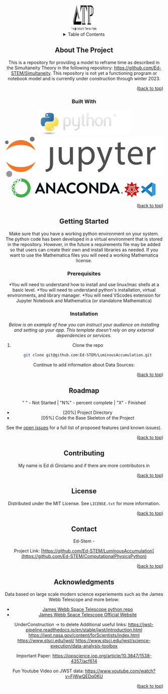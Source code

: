 <a name="readme-top"></a>
<!--
*** Welcome to the Luminous Accumulation.
*** The Code in this repository will support work in modeling the luminous accumulation as part of the simultaneity *** Theory.
-->



<!-- PROJECT LOGO -->
<br />
<div align="center">
  <a href="https://github.com/Ed-STEM/LuminousAccumulation">
    <img src="https://github.com/Ed-STEM/LuminousAccumulation/blob/main/images/TITP_Logo.png" alt="Logo" width="80" height="80">
  </a>



<!-- TABLE OF CONTENTS -->
<details>
  <summary>Table of Contents</summary>
  <ol>
    <li>
      <a href="#about-the-project">About The Project</a>
      <ul>
        <li><a href="#built-with">Built With</a></li>
      </ul>
    </li>
    <li>
      <a href="#getting-started">Getting Started</a>
      <ul>
        <li><a href="#prerequisites">Prerequisites</a></li>
        <li><a href="#installation">Installation</a></li>
      </ul>
    </li>
    <li><a href="#roadmap">Roadmap</a></li>
    <li><a href="#contributing">Contributing</a></li>
    <li><a href="#license">License</a></li>
    <li><a href="#contact">Contact</a></li>
    <li><a href="#acknowledgments">Acknowledgments</a></li>
  </ol>
</details>



<!-- ABOUT THE PROJECT -->
## About The Project

This is a repository for providing a model to reframe time as described in the Simultaneity Theory in the following repository: https://github.com/Ed-STEM/Simultaneity.  This repository is not yet a functioning program or notebook model and is currently under construction through winter 2023. 


<p align="right">(<a href="#readme-top">back to top</a>)</p>



### Built With

[![Python](https://github.com/Ed-STEM/LuminousAccumulation/blob/main/images/python-logo.png)](https://www.python.org/)
[![Jupyter](https://github.com/Ed-STEM/LuminousAccumulation/blob/main/images/jupyter-logo.svg)](https://jupyter-notebook.readthedocs.io/en/stable/#)
[![Anaconda](https://github.com/Ed-STEM/LuminousAccumulation/blob/main/images/anaconda_secondary_logo.svg)](https://www.anaconda.com/)
[![Wolfram Mathematica](https://github.com/Ed-STEM/LuminousAccumulation/blob/main/images/wolfram_mathematica_logo.png)](https://www.wolfram.com/mathematica/)
[![Visual Studio Code](https://github.com/Ed-STEM/LuminousAccumulation/blob/main/images/visual-studio-code_logo.png)](https://code.visualstudio.com/)


<p align="right">(<a href="#readme-top">back to top</a>)</p>


<!-- GETTING STARTED -->
## Getting Started

Make sure that you have a working python environment on your system. The python code has been developed in a virtual environment that is stored in the repository. However, in the future a requirements file may be added so that users can create their own and install libraries as needed. If you want to use the Mathematica files you will need a working Mathematica license.  

### Prerequisites

*You will need to understand how to install and use linux/mac shells at a basic level.
*You will need to understand python's installation, virtual environments, and library manager.
*You will need VScodes extension for Jupyter Notebook and Mathematica (or standalone Mathematica)

### Installation

_Below is an example of how you can instruct your audience on installing and setting up your app. This template doesn't rely on any external dependencies or services._

1. Clone the repo
   ```sh
   git clone git@github.com:Ed-STEM/LuminousAccumulation.git
   ```

Continue to add information about Data Sources:



<p align="right">(<a href="#readme-top">back to top</a>)</p>



<!-- ROADMAP -->
## Roadmap

" " - Not Started | "N%" - percent complete | "X" - Finished
- [20%] Project Directory
- [05%] Code the Base Skeleton of the Project


See the [open issues](https://github.com/Ed-STEM/ComputationalPhysicsPython/issues) for a full list of proposed features (and known issues).

<p align="right">(<a href="#readme-top">back to top</a>)</p>



<!-- CONTRIBUTING -->
## Contributing

My name is Ed di Girolamo and if there are more contributors in 

<p align="right">(<a href="#readme-top">back to top</a>)</p>



<!-- LICENSE -->
## License

Distributed under the MIT License. See `LICENSE.txt` for more information.

<p align="right">(<a href="#readme-top">back to top</a>)</p>



<!-- CONTACT -->
## Contact

Ed-Stem - 

Project Link: [https://github.com/Ed-STEM/LuminousAccumulation](https://github.com/Ed-STEM/ComputationalPhysicsPython)

<p align="right">(<a href="#readme-top">back to top</a>)</p>



<!-- ACKNOWLEDGMENTS -->
## Acknowledgments

Data based on large scale modern science experiements such as the James Webb Telescope and more below:

* [James Webb Space Telescope python repo](https://github.com/spacetelescope/jwst/tree/stable)
* [James Webb Space Telescope Official Website](https://webbtelescope.org)


UnderConstruction -> to delete
Additional useful links:
https://jwst-pipeline.readthedocs.io/en/stable/jwst/introduction.html
https://jwst.nasa.gov/content/forScientists/index.html
https://www.stsci.edu/jwst/
https://www.stsci.edu/jwst/science-execution/data-analysis-toolbox

Important Paper:
https://iopscience.iop.org/article/10.3847/1538-4357/acf614

Fun Youtube Video on JWST data:
https://www.youtube.com/watch?v=FjWwQEDq0KU
<p align="right">(<a href="#readme-top">back to top</a>)</p>

